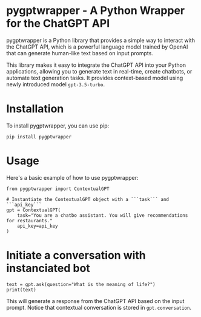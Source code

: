 # pygptwrapper - A Python Wrapper for the ChatGPT API
pygptwrapper is a Python library that provides a simple way to interact with the ChatGPT API, which is a powerful language model trained by OpenAI that can generate human-like text based on input prompts.

This library makes it easy to integrate the ChatGPT API into your Python applications, allowing you to generate text in real-time, create chatbots, or automate text generation tasks. It provides context-based model using newly introduced model ```gpt-3.5-turbo```.

# Installation
To install pygptwrapper, you can use pip:

```
pip install pygptwrapper
```

# Usage
Here's a basic example of how to use pygptwrapper:

```
from pygptwrapper import ContextualGPT

# Instantiate the ContextualGPT object with a ```task``` and ```api_key```
gpt = ContextualGPT(
    task="You are a chatbo assistant. You will give recommendations for restaurants."
    api_key=api_key
)
```

# Initiate a conversation with instanciated bot
```
text = gpt.ask(question="What is the meaning of life?")
print(text)
```
This will generate a response from the ChatGPT API based on the input prompt. Notice that contextual conversation is stored in ```gpt.conversation```.